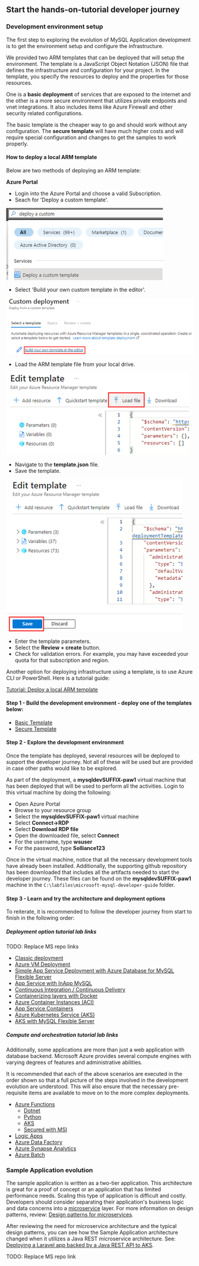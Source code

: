 ## Start the hands-on-tutorial developer journey

### Development environment setup

The first step to exploring the evolution of MySQL Application development is to get the environment setup and configure the infrastructure.

We provided two ARM templates that can be deployed that will setup the environment.  The template is a JavaScript Object Notation (JSON) file that defines the infrastructure and configuration for your project. In the template, you specify the resources to deploy and the properties for those resources.

One is a **basic deployment** of services that are exposed to the internet and the other is a more secure environment that utilizes private endpoints and vnet integrations.  It also includes items like Azure Firewall and other security related configurations.

The basic template is the cheaper way to go and should work without any configuration.  The **secure template** will have much higher costs and will require special configuration and changes to get the samples to work properly.

#### How to deploy a local ARM template

Below are two methods of deploying an ARM template:

**Azure Portal**

- Login into the Azure Portal and choose a valid Subscription.
- Seach for 'Deploy a custom template'.

![](media/search-for-custom-template.png)

- Select 'Build your own custom template in the editor'.

![](media/build-your-own-custom-template.png)

- Load the ARM template file from your local drive.

![](media/load-local-arm-template.png)

- Navigate to the **template.json** file.
- Save the template.

![](media/save-the-template.png)

- Enter the template parameters.
- Select the **Review + create** button.
- Check for validation errors. For example, you may have exceeded your quota for that subscription and region.

Another option for deploying infrastructure using a template, is to use Azure CLI or PowerShell.  Here is a tutorial guide:

[Tutorial: Deploy a local ARM template](https://docs.microsoft.com/azure/azure-resource-manager/templates/deployment-tutorial-local-template?tabs=azure-cli)

#### Step 1 - Build the development environment - deploy one of the templates below:

- [Basic Template](./../artifacts/template.json)
- [Secure Template](./../artifacts/template-secure.json)

#### Step 2 - Explore the development environment

Once the template has deployed, several resources will be deployed to support the developer journey.  Not all of these will be used but are provided in case other paths would like to be explored.

As part of the deployment, a **mysqldevSUFFIX-paw1** virtual machine that has been deployed that will be used to perform all the activities.  Login to this virtual machine by doing the following:

- Open Azure Portal
- Browse to your resource group
- Select the **mysqldevSUFFIX-paw1** virtual machine
- Select **Connect->RDP**
- Select **Download RDP file**
- Open the downloaded file, select **Connect**
- For the username, type **wsuser**
- For the password, type **Solliance123**

Once in the virtual machine, notice that all the necessary development tools have already been installed.  Additionally, the supporting github repository has been downloaded that includes all the artifacts needed to start the developer journey. These files can be found on the **mysqldevSUFFIX-paw1** machine in the `C:\labfiles\microsoft-mysql-developer-guide` folder.  

#### Step 3 - Learn and try the architecture and deployment options

To reiterate, it is recommended to follow the developer journey from start to finish in the following order:

##### Deployment option tutorial lab links
TODO: Replace MS repo links
- [Classic deployment](./../artifacts/01-ClassicDeploy/README.md)
- [Azure VM Deployment](./../artifacts/02-01-CloudDeploy-Vm/README.md)
- [Simple App Service Deployment with Azure Database for MySQL Flexible Server](./../artifacts/02-02-CloudDeploy-AppSvc/README.md)
- [App Service with InApp MySQL](./../artifacts/02-03-CloudDeploy-InApp/README.md)
- [Continuous Integration / Continuous Delivery](./../artifacts/02-04-CloudDeploy-CICD/README.md)
- [Containerizing layers with Docker](./../artifacts/03-00-Docker/README.md)
- [Azure Container Instances (ACI)](./../artifacts/01-ClassicDeploy/README.md)
- [App Service Containers](./../artifacts/03-02-CloudDeploy-AppService-Container/README.md)
- [Azure Kubernetes Service (AKS)](./../artifacts/04-AKS/README.md)
- [AKS with MySQL Flexible Server](./../artifacts/05-CloudDeploy-MySQLFlex/README.md)

##### Compute and orchestration tutorial lab links

Additionally, some applications are more than just a web application with database backend.  Microsoft Azure provides several  compute engines with varying degrees of features and administrative abilities. 

It is recommended that each of the above scenarios are executed in the order shown so that a full picture of the steps involved in the development evolution are understood.  This will also ensure that the necessary pre-requisite items are available to move on to the more complex deployments.

- [Azure Functions](https://docs.microsoft.com/en-us/azure/azure-functions/functions-overview)
  - [Dotnet](./../artifacts/06-01-FunctionApp-DotNet/README.md)
  - [Python](./../artifacts/06-02-FunctionApp-Python/README.md)
  - [AKS](./../artifacts/06-03-FunctionApp-AKS/README.md)
  - [Secured with MSI](./../artifacts/06-04-FunctionApp-MSI/README.md)
- [Logic Apps](./../artifacts/06-05-LogicApp/README.md)
- [Azure Data Factory](./../artifacts/07-01-AzureDataFactory/README.md)
- [Azure Synapse Analytics](./../artifacts/07-02-AzureSynapseAnalytics/README.md)
- [Azure Batch](./../artifacts/07-03-AzureBatch/README.md)

### Sample Application evolution


The sample application is written as a two-tier application.  This architecture is great for a proof of concept or an application that has limited performance needs. Scaling this type of application is difficult and costly. Developers should consider separating their application's business logic and data concerns into a [microservice](https://azure.microsoft.com/en-us/solutions/microservice-applications/#solution-architectures) layer. For more information on design patterns, review: [Design patterns for microservices](https://docs.microsoft.com/en-us/azure/architecture/microservices/design/patterns). 

After reviewing the need for microservice architecture and the typical design patterns, you can see how the Sample Application architecture changed when it utilizes a Java REST microservice architecture. See: [Deploying a Laravel app backed by a Java REST API to AKS](./../artifacts/00-Sample-App/README.md).

TODO: Replace MS repo link
